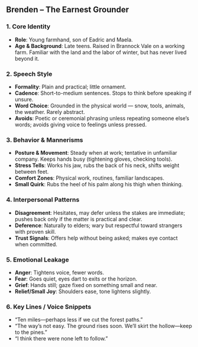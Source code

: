 ## Brenden – The Earnest Grounder

### 1. Core Identity
- **Role**: Young farmhand, son of Eadric and Maela.
- **Age & Background**: Late teens. Raised in Brannock Vale on a working farm. Familiar with the land and the labor of winter, but has never lived beyond it.

### 2. Speech Style
- **Formality**: Plain and practical; little ornament.
- **Cadence**: Short-to-medium sentences. Stops to think before speaking if unsure.
- **Word Choice**: Grounded in the physical world — snow, tools, animals, the weather. Rarely abstract.
- **Avoids**: Poetic or ceremonial phrasing unless repeating someone else’s words; avoids giving voice to feelings unless pressed.

### 3. Behavior & Mannerisms
- **Posture & Movement**: Steady when at work; tentative in unfamiliar company. Keeps hands busy (tightening gloves, checking tools).
- **Stress Tells**: Works his jaw, rubs the back of his neck, shifts weight between feet.
- **Comfort Zones**: Physical work, routines, familiar landscapes.
- **Small Quirk**: Rubs the heel of his palm along his thigh when thinking.

### 4. Interpersonal Patterns
- **Disagreement**: Hesitates, may defer unless the stakes are immediate; pushes back only if the matter is practical and clear.
- **Deference**: Naturally to elders; wary but respectful toward strangers with proven skill.
- **Trust Signals**: Offers help without being asked; makes eye contact when committed.

### 5. Emotional Leakage
- **Anger**: Tightens voice, fewer words.
- **Fear**: Goes quiet, eyes dart to exits or the horizon.
- **Grief**: Hands still; gaze fixed on something small and near.
- **Relief/Small Joy**: Shoulders ease, tone lightens slightly.

### 6. Key Lines / Voice Snippets
- “Ten miles—perhaps less if we cut the forest paths.”
- “The way’s not easy. The ground rises soon. We’ll skirt the hollow—keep to the pines.”
- “I think there were none left to follow.”